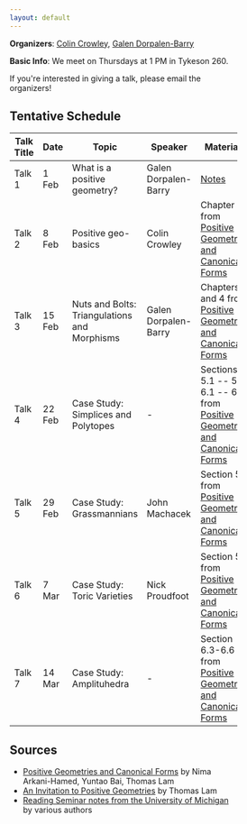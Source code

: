 ```yaml
---
layout: default
---
```


<head>
  <meta name="viewport" content="width=device-width, initial-scale=1">
   <style>
  * {
    box-sizing: border-box;
  }
.front_page_pic {
    width: 25%;
    border-radius: 25px;
    margin-left: auto;
    margin-right: auto;
    display: block;
} 
  </style>
</head>

**Organizers**: [Colin Crowley](https://sites.google.com/view/colincrowley/home), [Galen Dorpalen-Barry](https://galen.dorpalen-barry.org/)

**Basic Info**: We meet on Thursdays at 1 PM in Tykeson 260.

If you're interested in giving a talk, please email the organizers!


## Tentative Schedule

| Talk Title | Date                   | Topic | Speaker | Materials |
|------------|------------------------|-------|---------|-----------|
| Talk 1     | 1 Feb | What is a positive geometry?   | Galen Dorpalen-Barry       |  [Notes](Notes/week1.pdf)       |
| Talk 2     | 8 Feb         | Positive geo-basics   | Colin Crowley       | Chapter 2 from [Positive Geometries and Canonical Forms](https://arxiv.org/abs/1703.04541)          |
| Talk 3     | 15 Feb        | Nuts and Bolts: Triangulations and Morphisms   | Galen Dorpalen-Barry       | Chapters 3 and 4 from [Positive Geometries and Canonical Forms](https://arxiv.org/abs/1703.04541)         |
| Talk 4     | 22 Feb        | Case Study: Simplices and Polytopes  | -       | Sections 5.1 -- 5.2, 6.1 -- 6.2 from [Positive Geometries and Canonical Forms](https://arxiv.org/abs/1703.04541)           |
| Talk 5     | 29 Feb  | Case Study: Grassmannians   | John Machacek      | Section 5.5 from [Positive Geometries and Canonical Forms](https://arxiv.org/abs/1703.04541)         |
| Talk 6     | 7 Mar             | Case Study: Toric Varieties   | Nick Proudfoot       | Section 5.6 from [Positive Geometries and Canonical Forms](https://arxiv.org/abs/1703.04541)         |
| Talk 7     | 14 Mar           | Case Study: Amplituhedra   | -       | Section 6.3-6.6 from [Positive Geometries and Canonical Forms](https://arxiv.org/abs/1703.04541)      |


## Sources

- [Positive Geometries and Canonical Forms](https://arxiv.org/abs/1703.04541) by Nima Arkani-Hamed, Yuntao Bai, Thomas Lam
- [An Invitation to Positive Geometries](https://arxiv.org/abs/2208.05407) by Thomas Lam
- [Reading Seminar notes from the University of Michigan](https://ghseeli.github.io/seminars/learn_alco23_24) by various authors